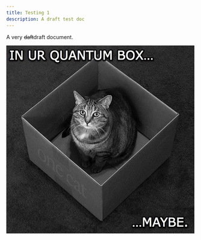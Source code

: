 ```yaml
---
title: Testing 1
description: A draft test doc
---
```

A very ~~daft~~draft document.



![](src/assets/schrodingers-lolcat1.jpg)
